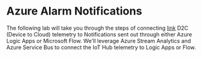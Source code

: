 # Azure Alarm Notifications #

The following lab will take you through the steps of connecting
[link](https://azure.microsoft.com/en-us/documentation/services/iot-hub/ "Azure IoT Hub") D2C (Device to Cloud) telemetry to Notifications
sent out through either Azure Logic Apps or Microsoft Flow. We'll leverage Azure Stream Analytics and Azure Service Bus to
connect the IoT Hub telemetry to Logic Apps or Flow.